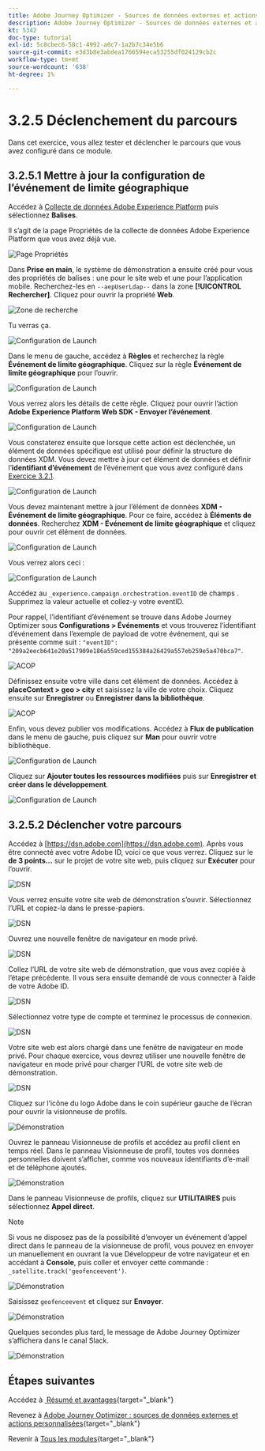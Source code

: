 ```yaml
---
title: Adobe Journey Optimizer - Sources de données externes et actions personnalisées
description: Adobe Journey Optimizer - Sources de données externes et actions personnalisées
kt: 5342
doc-type: tutorial
exl-id: 5c8cbec6-58c1-4992-a0c7-1a2b7c34e5b6
source-git-commit: e3d3b8e3abdea1766594eca53255df024129cb2c
workflow-type: tm+mt
source-wordcount: '638'
ht-degree: 1%

---
```


# 3.2.5 Déclenchement du parcours

Dans cet exercice, vous allez tester et déclencher le parcours que vous avez configuré dans ce module.

## 3.2.5.1 Mettre à jour la configuration de l’événement de limite géographique

Accédez à [Collecte de données Adobe Experience Platform](https://experience.adobe.com/launch/) puis sélectionnez **Balises**.

Il s’agit de la page Propriétés de la collecte de données Adobe Experience Platform que vous avez déjà vue.

![Page Propriétés](./../../../../modules/delivery-activation/datacollection/dc1.1/images/launch1.png)

Dans **Prise en main**, le système de démonstration a ensuite créé pour vous des propriétés de balises : une pour le site web et une pour l’application mobile. Recherchez-les en `--aepUserLdap--` dans la zone **[!UICONTROL Rechercher]**. Cliquez pour ouvrir la propriété **Web**.

![Zone de recherche](./../../../../modules/delivery-activation/datacollection/dc1.1/images/property6.png)

Tu verras ça.

![Configuration de Launch](./images/rule1.png)

Dans le menu de gauche, accédez à **Règles** et recherchez la règle **Événement de limite géographique**. Cliquez sur la règle **Événement de limite géographique** pour l’ouvrir.

![Configuration de Launch](./images/rule2.png)

Vous verrez alors les détails de cette règle. Cliquez pour ouvrir l’action **Adobe Experience Platform Web SDK - Envoyer l’événement**.

![Configuration de Launch](./images/rule3.png)

Vous constaterez ensuite que lorsque cette action est déclenchée, un élément de données spécifique est utilisé pour définir la structure de données XDM. Vous devez mettre à jour cet élément de données et définir l’**identifiant d’événement** de l’événement que vous avez configuré dans [Exercice 3.2.1](./ex1.md).

![Configuration de Launch](./images/rule4.png)

Vous devez maintenant mettre à jour l’élément de données **XDM - Événement de limite géographique**. Pour ce faire, accédez à **Éléments de données**. Recherchez **XDM - Événement de limite géographique** et cliquez pour ouvrir cet élément de données.

![Configuration de Launch](./images/rule5.png)

Vous verrez alors ceci :

![Configuration de Launch](./images/rule6.png)

Accédez au `_experience.campaign.orchestration.eventID` de champs . Supprimez la valeur actuelle et collez-y votre eventID.

Pour rappel, l’identifiant d’événement se trouve dans Adobe Journey Optimizer sous **Configurations > Événements** et vous trouverez l’identifiant d’événement dans l’exemple de payload de votre événement, qui se présente comme suit : `"eventID": "209a2eecb641e20a517909e186a559ced155384a26429a557eb259e5a470bca7"`.

![ACOP &#x200B;](./images/payloadeventID.png)

Définissez ensuite votre ville dans cet élément de données. Accédez à **placeContext > geo > city** et saisissez la ville de votre choix. Cliquez ensuite sur **Enregistrer** ou **Enregistrer dans la bibliothèque**.

![ACOP &#x200B;](./images/payloadeventIDgeo.png)

Enfin, vous devez publier vos modifications. Accédez à **Flux de publication** dans le menu de gauche, puis cliquez sur **Man** pour ouvrir votre bibliothèque.

![Configuration de Launch](./images/rule8.png)

Cliquez sur **Ajouter toutes les ressources modifiées** puis sur **Enregistrer et créer dans le développement**.

![Configuration de Launch](./images/rule9.png)

## 3.2.5.2 Déclencher votre parcours

Accédez à [https://dsn.adobe.com](https://dsn.adobe.com). Après vous être connecté avec votre Adobe ID, voici ce que vous verrez. Cliquez sur le **de 3 points...** sur le projet de votre site web, puis cliquez sur **Exécuter** pour l’ouvrir.

![DSN &#x200B;](./../../datacollection/dc1.1/images/web8.png)

Vous verrez ensuite votre site web de démonstration s’ouvrir. Sélectionnez l’URL et copiez-la dans le presse-papiers.

![DSN &#x200B;](../../../getting-started/gettingstarted/images/web3.png)

Ouvrez une nouvelle fenêtre de navigateur en mode privé.

![DSN &#x200B;](../../../getting-started/gettingstarted/images/web4.png)

Collez l’URL de votre site web de démonstration, que vous avez copiée à l’étape précédente. Il vous sera ensuite demandé de vous connecter à l’aide de votre Adobe ID.

![DSN &#x200B;](../../../getting-started/gettingstarted/images/web5.png)

Sélectionnez votre type de compte et terminez le processus de connexion.

![DSN &#x200B;](../../../getting-started/gettingstarted/images/web6.png)

Votre site web est alors chargé dans une fenêtre de navigateur en mode privé. Pour chaque exercice, vous devrez utiliser une nouvelle fenêtre de navigateur en mode privé pour charger l’URL de votre site web de démonstration.

![DSN &#x200B;](../../../getting-started/gettingstarted/images/web7.png)

Cliquez sur l’icône du logo Adobe dans le coin supérieur gauche de l’écran pour ouvrir la visionneuse de profils.

![Démonstration](./../../../../modules/delivery-activation/datacollection/dc1.2/images/pv1.png)

Ouvrez le panneau Visionneuse de profils et accédez au profil client en temps réel. Dans le panneau Visionneuse de profil, toutes vos données personnelles doivent s’afficher, comme vos nouveaux identifiants d’e-mail et de téléphone ajoutés.

![Démonstration](./images/pv2.png)

Dans le panneau Visionneuse de profils, cliquez sur **UTILITAIRES** puis sélectionnez **Appel direct**.

>[!NOTE]
>
>Si vous ne disposez pas de la possibilité d’envoyer un événement d’appel direct dans le panneau de la visionneuse de profil, vous pouvez en envoyer un manuellement en ouvrant la vue Développeur de votre navigateur et en accédant à **Console**, puis coller et envoyer cette commande : `_satellite.track('geofenceevent')`.

![Démonstration](./images/pv3.png)

Saisissez `geofenceevent` et cliquez sur **Envoyer**.

![Démonstration](./images/pv4.png)

Quelques secondes plus tard, le message de Adobe Journey Optimizer s’affichera dans le canal Slack.

![Démonstration](./images/smsdemo4.png)

## Étapes suivantes

Accédez à [&#x200B; Résumé et avantages &#x200B;](./summary.md){target="_blank"}

Revenez à [Adobe Journey Optimizer : sources de données externes et actions personnalisées](journey-orchestration-external-weather-api-sms.md){target="_blank"}

Revenir à [Tous les modules](./../../../../overview.md){target="_blank"}

